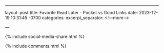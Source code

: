 ---
layout: post
title:  Favorite Read Later - Pocket vs Good Links
date:   2023-12-19 10:31:45 -0700
categories: 
excerpt_separator: <!—more—>

—



{% include social-media-share.html %}

{% include comments.html %}